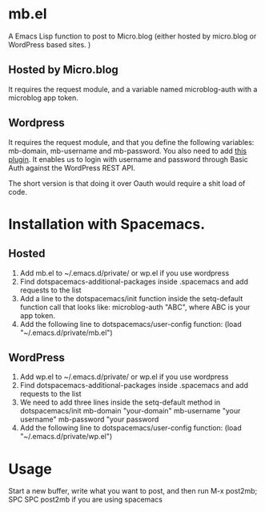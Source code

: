 # mb.el
A Emacs Lisp function to post to Micro.blog (either hosted by micro.blog or WordPress based sites. )


## Hosted by Micro.blog
It requires the request module, and a variable named microblog-auth with a microblog app token. 
## Wordpress
It requires the request module, and that you define the following variables: mb-domain, mb-username and mb-password. You also need to add [this plugin](https://github.com/WP-API/Basic-Auth). It enables us to login with username and password through Basic Auth against the WordPress REST API. 

The short version is that doing it over Oauth would require a shit load of code. 

# Installation with Spacemacs.
## Hosted
1. Add mb.el to ~/.emacs.d/private/ or wp.el if you use wordpress
2. Find dotspacemacs-additional-packages inside .spacemacs and add requests to the list
3. Add a line to the dotspacemacs/init function inside the setq-default function call that looks like: microblog-auth "ABC", where ABC is your app token. 
4. Add the following line to dotspacemacs/user-config function: (load "~/.emacs.d/private/mb.el") 
## WordPress
1. Add wp.el to ~/.emacs.d/private/ or wp.el if you use wordpress
2. Find dotspacemacs-additional-packages inside .spacemacs and add requests to the list
3. We need to add three lines inside the setq-default method in dotspacemacs/init
mb-domain "your-domain"
mb-username "your username"
mb-password "your password
4. Add the following line to dotspacemacs/user-config function: (load "~/.emacs.d/private/wp.el") 
# Usage

Start a new buffer, write what you want to post, and then run M-x post2mb; SPC SPC post2mb if you are using spacemacs
